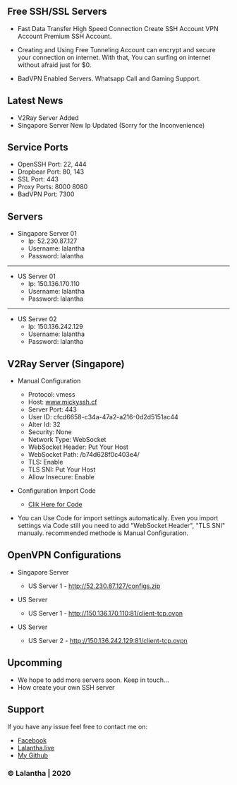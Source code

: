 ## Free SSH/SSL Servers

- Fast Data Transfer High Speed Connection Create SSH Account VPN Account Premium SSH Account.

- Creating and Using Free Tunneling Account can encrypt and secure your connection on internet. With that, You can surfing on internet without afraid just for $0.

- BadVPN Enabled Servers. Whatsapp Call and Gaming Support.

## Latest News

- V2Ray Server Added
- Singapore Server New Ip Updated (Sorry for the Inconvenience)

## Service Ports

- OpenSSH Port: 22, 444
- Dropbear Port: 80, 143
- SSL Port: 443
- Proxy Ports: 8000 8080
- BadVPN Port: 7300


## Servers

* Singapore Server 01                                            
    - Ip: 52.230.87.127
    - Username: lalantha
    - Password: lalantha

-------------------------

* US Server 01                                            
    - Ip: 150.136.170.110
    - Username: lalantha
    - Password: lalantha

-------------------------

* US Server 02
    - Ip: 150.136.242.129
    - Username: lalantha
    - Password: lalantha


## V2Ray Server (Singapore)

* Manual Configuration
    - Protocol: vmess
    - Host: www.mickyssh.cf
    - Server Port: 443
    - User ID: cfcd6658-c34a-47a2-a216-0d2d5151ac44
    - Alter Id: 32
    - Security: None
    - Network Type: WebSocket
    - WebSocket Header: Put Your Host
    - WebSocket Path: /b74d628f0c403e4/
    - TLS: Enable
    - TLS SNI: Put Your Host
    - Allow Insecure: Enable

* Configuration Import Code
    - [Clik Here for Code](https://hackmd.io/@lalantha/VMess) 

* You can Use Code for import settings automatically. Even you import settings via Code still you need to add "WebSocket Header", "TLS SNI" manualy. recommended methode is Manual Configuration.


## OpenVPN Configurations

* Singapore Server
    - US Server 1 - http://52.230.87.127/configs.zip

* US Server
    - US Server 1 - http://150.136.170.110:81/client-tcp.ovpn
           
* US Server
    - US Server 2 - http://150.136.242.129:81/client-tcp.ovpn


## Upcomming

- We hope to add more servers soon. Keep in touch...
- How create your own SSH server


## Support 

If you have any issue feel free to contact me on: 
- [Facebook](https://www.facebook.com/lalanthamadushan82) 
- [Lalantha.live](http://lalantha.live/)
- [My Github](https://github.com/lalantham)


### &copy; Lalantha | 2020
